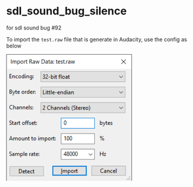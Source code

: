 # sdl_sound_bug_silence
 for sdl sound bug #92

To import the `test.raw` file that is generate in Audacity, use the config as below

![](audacity_import_raw_data.png)
